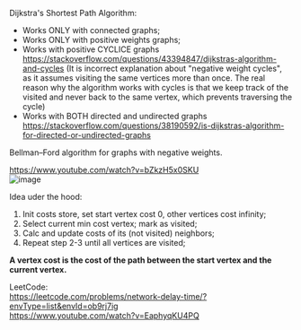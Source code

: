 Dijkstra's Shortest Path Algorithm:
- Works ONLY with connected graphs;
- Works ONLY with positive weights graphs;
- Works with positive CYCLICE graphs https://stackoverflow.com/questions/43394847/dijkstras-algorithm-and-cycles
  (It is incorrect explanation about "negative weight cycles", as it assumes visiting the same vertices more than once. The real reason why
  the algorithm works with cycles is that we keep track of the visited and never back to the same vertex, which prevents traversing the cycle)
- Works with BOTH directed and undirected graphs https://stackoverflow.com/questions/38190592/is-dijkstras-algorithm-for-directed-or-undirected-graphs
  
Bellman–Ford algorithm for graphs with negative weights.

https://www.youtube.com/watch?v=bZkzH5x0SKU \
![image](https://github.com/VIK2395/DSA/assets/50545334/a9691360-d51e-4f86-bff7-74875ad574e3)

Idea uder the hood:
1. Init costs store, set start vertex cost 0, other vertices cost infinity;
2. Select current min cost vertex; mark as visited;
3. Calc and update costs of its (not visited) neighbors;
4. Repeat step 2-3 until all vertices are visited;

__A vertex cost is the cost of the path between the start vertex and the current vertex.__

LeetCode:\
https://leetcode.com/problems/network-delay-time/?envType=list&envId=ob9rj7ig \
https://www.youtube.com/watch?v=EaphyqKU4PQ
